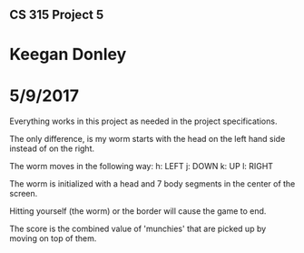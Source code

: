 ## CS 315 Project 5
# Keegan Donley
# 5/9/2017

Everything works in this project as needed in the project specifications.

The only difference, is my worm starts with the head on the left hand side instead
of on the right.


The worm moves in the following way:
h: LEFT
j: DOWN
k: UP
l: RIGHT


The worm is initialized with a head and 7 body segments in the center of the screen.

Hitting yourself (the worm) or the border will cause the game to end.

The score is the combined value of 'munchies' that are picked up by moving on top of them.
